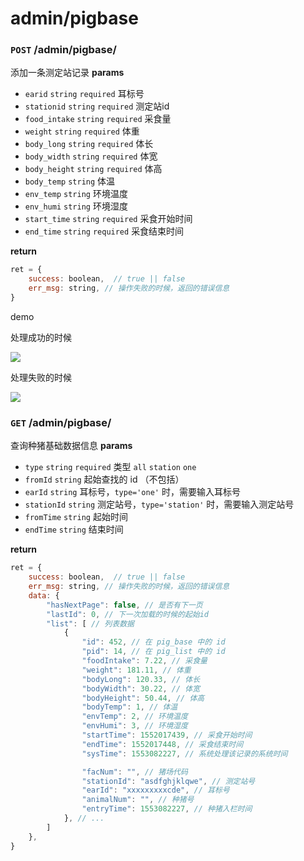 # admin/pigbase

### `POST` /admin/pigbase/
添加一条测定站记录
__params__
- `earid` `string` `required` 耳标号
- `stationid` `string` `required` 测定站id
- `food_intake` `string` `required` 采食量
- `weight` `string` `required` 体重
- `body_long` `string` `required` 体长
- `body_width` `string` `required` 体宽
- `body_height` `string` `required` 体高
- `body_temp` `string` 体温
- `env_temp` `string` 环境温度
- `env_humi` `string` 环境湿度
- `start_time` `string` `required` 采食开始时间
- `end_time` `string` `required` 采食结束时间

__return__
```js
ret = {
    success: boolean,  // true || false
    err_msg: string, // 操作失败的时候，返回的错误信息
}
```

demo
<p>处理成功的时候<p>
<img src=http://qiniu1.lxfriday.xyz/WaterM/bfb1d2ff-c6d1-42d9-9205-e591220057f4_QQ20190319-093732.png>
<p>处理失败的时候</p>
<img src=http://qiniu1.lxfriday.xyz/WaterM/f7511041-4364-4f3e-8d97-c5908f7b7aaf_QQ20190319-093756.png>


### `GET` /admin/pigbase/
查询种猪基础数据信息
__params__
- `type` `string` `required` 类型 `all` `station` `one`
- `fromId` `string` 起始查找的 id （不包括）
- `earId` `string` 耳标号，`type='one'` 时，需要输入耳标号
- `stationId` `string` 测定站号，`type='station'` 时，需要输入测定站号
- `fromTime` `string` 起始时间
- `endTime` `string` 结束时间

__return__
```js
ret = {
    success: boolean,  // true || false
    err_msg: string, // 操作失败的时候，返回的错误信息
    data: {
        "hasNextPage": false, // 是否有下一页
        "lastId": 0, // 下一次加载的时候的起始id
        "list": [ // 列表数据
            {
                "id": 452, // 在 pig_base 中的 id
                "pid": 14, // 在 pig_list 中的 id
                "foodIntake": 7.22, // 采食量
                "weight": 181.11, // 体重
                "bodyLong": 120.33, // 体长
                "bodyWidth": 30.22, // 体宽
                "bodyHeight": 50.44, // 体高
                "bodyTemp": 1, // 体温
                "envTemp": 2, // 环境温度
                "envHumi": 3, // 环境湿度
                "startTime": 1552017439, // 采食开始时间
                "endTime": 1552017448, // 采食结束时间
                "sysTime": 1553082227, // 系统处理该记录的系统时间

                "facNum": "", // 猪场代码
                "stationId": "asdfghjklqwe", // 测定站号
                "earId": "xxxxxxxxxcde", // 耳标号
                "animalNum": "", // 种猪号
                "entryTime": 1553082227, // 种猪入栏时间
            }, // ...
        ]
    },
}
```

